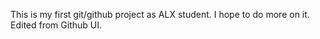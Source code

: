 This is my first git/github project as ALX student. I hope to do more on it.
Edited from Github UI.
